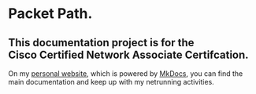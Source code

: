 # Packet Path.

## This documentation project is for the<br/> Cisco Certified Network Associate Certifcation.

On my [personal website](https://albertfougy.com), which is powered by [MkDocs](https://www.mkdocs.org/),
you can find the main documentation and keep up with my netrunning activities.
